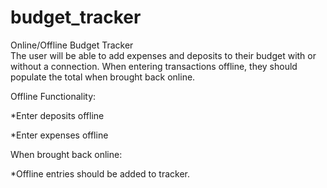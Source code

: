 # budget_tracker
Online/Offline Budget Tracker
<br>
The user will be able to add expenses and deposits to their budget with or without a connection. When entering transactions offline, they should populate the total when brought back online.

Offline Functionality:

*Enter deposits offline

*Enter expenses offline

When brought back online:

*Offline entries should be added to tracker.
